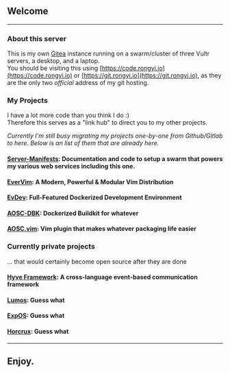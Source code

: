 ## Welcome
* * *
### About this server
This is my own [Gitea](https://gitea.io) instance running on a swarm/cluster of three Vultr servers, a desktop, and a laptop.  
You should be visiting this using [https://code.rongyi.io](https://code.rongyi.io) or [https://git.rongyi.io](https://git.rongyi.io), as they are the only two _official_ address of my git hosting.

### My Projects
I have a lot more code than you think I do :)  
Therefore this serves as a "link hub" to direct you to my other projects.

_Currently I'm still busy migrating my projects one-by-one from Github/Gitlab to here. Below is an list of them that are already here._

#### [Server-Manifests](https://code.rongyi.io/LER0ever/Server-Manifests): Documentation and code to setup a swarm that powers my various web services including this one.
#### [EverVim](https://code.rongyi.io/LER0ever/EverVim): A Modern, Powerful & Modular Vim Distribution
#### [EvDev](https://code.rongyi.io/LER0ever/EvDev): Full-Featured Dockerized Development Environment
#### [AOSC-DBK](https://code.rongyi.io/LER0ever/AOSC-DBK): Dockerized Buildkit for whatever
#### [AOSC.vim](https://code.rongyi.io/LER0ever/AOSC.vim): Vim plugin that makes whatever packaging life easier

### Currently private projects
... that would certainly become open source after they are done

#### [Hyve Framework](https://code.rongyi.io): A cross-language event-based communication framework
#### [Lumos](https://code.rongyi.io): Guess what
#### [ExpOS](https://code.rongyi.io): Guess what
#### [Horcrux](https://code.rongyi.io): Guess what


* * *

## Enjoy.